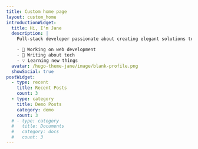 ```yaml
---
title: Custom home page
layout: custom_home
introductionWidget:
  title: Hi, I'm Jane
  description: |
    Full-stack developer passionate about creating elegant solutions to complex problems.

    - 🚀 Working on web development
    - 📝 Writing about tech
    - 💡 Learning new things
  avatar: /hugo-theme-jane/image/blank-profile.png
  showSocial: true
postWidget:
  - type: recent
    title: Recent Posts
    count: 3
  - type: category
    title: Demo Posts
    category: demo
    count: 3
  # - type: category
  #   title: Documents
  #   category: docs
  #   count: 3
---
```

